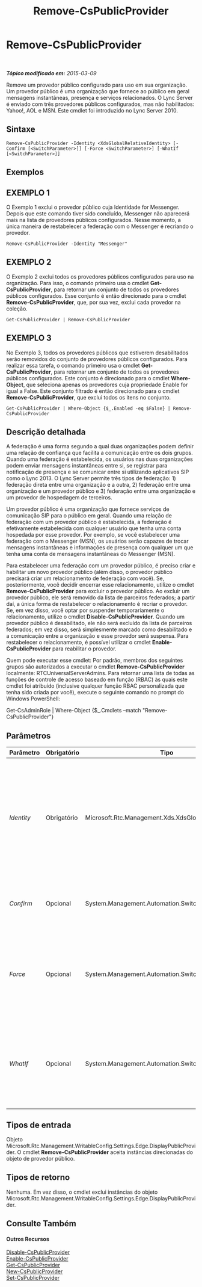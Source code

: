 ﻿---
title: Remove-CsPublicProvider
TOCTitle: Remove-CsPublicProvider
ms:assetid: b9eec2f4-cf36-41b7-8023-67790cc8d4cd
ms:mtpsurl: https://technet.microsoft.com/pt-br/library/Gg412906(v=OCS.15)
ms:contentKeyID: 49307926
ms.date: 05/19/2016
mtps_version: v=OCS.15
ms.translationtype: HT
---

# Remove-CsPublicProvider

 

_**Tópico modificado em:** 2015-03-09_

Remove um provedor público configurado para uso em sua organização. Um provedor público é uma organização que fornece ao público em geral mensagens instantâneas, presença e serviços relacionados. O Lync Server é enviado com três provedores públicos configurados, mas não habilitados: Yahoo\!, AOL e MSN. Este cmdlet foi introduzido no Lync Server 2010.

## Sintaxe

    Remove-CsPublicProvider -Identity <XdsGlobalRelativeIdentity> [-Confirm [<SwitchParameter>]] [-Force <SwitchParameter>] [-WhatIf [<SwitchParameter>]]

## Exemplos

## EXEMPLO 1

O Exemplo 1 exclui o provedor público cuja Identidade for Messenger. Depois que este comando tiver sido concluído, Messenger não aparecerá mais na lista de provedores públicos configurados. Nesse momento, a única maneira de restabelecer a federação com o Messenger é recriando o provedor.

    Remove-CsPublicProvider -Identity "Messenger"

## EXEMPLO 2

O Exemplo 2 exclui todos os provedores públicos configurados para uso na organização. Para isso, o comando primeiro usa o cmdlet **Get-CsPublicProvider**, para retornar um conjunto de todos os provedores públicos configurados. Esse conjunto é então direcionado para o cmdlet **Remove-CsPublicProvider**, que, por sua vez, exclui cada provedor na coleção.

    Get-CsPublicProvider | Remove-CsPublicProvider

## EXEMPLO 3

No Exemplo 3, todos os provedores públicos que estiverem desabilitados serão removidos do conjunto de provedores públicos configurados. Para realizar essa tarefa, o comando primeiro usa o cmdlet **Get-CsPublicProvider**, para retornar um conjunto de todos os provedores públicos configurados. Este conjunto é direcionado para o cmdlet **Where-Object**, que seleciona apenas os provedores cuja propriedade Enable for igual a False. Este conjunto filtrado é então direcionado para o cmdlet **Remove-CsPublicProvider**, que exclui todos os itens no conjunto.

    Get-CsPublicProvider | Where-Object {$_.Enabled -eq $False} | Remove-CsPublicProvider

## Descrição detalhada

A federação é uma forma segundo a qual duas organizações podem definir uma relação de confiança que facilita a comunicação entre os dois grupos. Quando uma federação é estabelecida, os usuários nas duas organizações podem enviar mensagens instantâneas entre si, se registrar para notificação de presença e se comunicar entre si utilizando aplicativos SIP como o Lync 2013. O Lync Server permite três tipos de federação: 1) federação direta entre uma organização e a outra, 2) federação entre uma organização e um provedor público e 3) federação entre uma organização e um provedor de hospedagem de terceiros.

Um provedor público é uma organização que fornece serviços de comunicação SIP para o público em geral. Quando uma relação de federação com um provedor público é estabelecida, a federação é efetivamente estabelecida com qualquer usuário que tenha uma conta hospedada por esse provedor. Por exemplo, se você estabelecer uma federação com o Messenger (MSN), os usuários serão capazes de trocar mensagens instantâneas e informações de presença com qualquer um que tenha uma conta de mensagens instantâneas do Messenger (MSN).

Para estabelecer uma federação com um provedor público, é preciso criar e habilitar um novo provedor público (além disso, o provedor público precisará criar um relacionamento de federação com você). Se, posteriormente, você decidir encerrar esse relacionamento, utilize o cmdlet **Remove-CsPublicProvider** para excluir o provedor público. Ao excluir um provedor público, ele será removido da lista de parceiros federados; a partir daí, a única forma de restabelecer o relacionamento é recriar o provedor. Se, em vez disso, você optar por suspender temporariamente o relacionamento, utilize o cmdlet **Disable-CsPublicProvider**. Quando um provedor público é desabilitado, ele não será excluído da lista de parceiros federados; em vez disso, será simplesmente marcado como desabilitado e a comunicação entre a organização e esse provedor será suspensa. Para restabelecer o relacionamento, é possível utilizar o cmdlet **Enable-CsPublicProvider** para reabilitar o provedor.

Quem pode executar esse cmdlet: Por padrão, membros dos seguintes grupos são autorizados a executar o cmdlet **Remove-CsPublicProvider** localmente: RTCUniversalServerAdmins. Para retornar uma lista de todas as funções de controle de acesso baseado em função (RBAC) às quais este cmdlet foi atribuído (inclusive qualquer função RBAC personalizada que tenha sido criada por você), execute o seguinte comando no prompt do Windows PowerShell:

Get-CsAdminRole | Where-Object {$\_.Cmdlets –match "Remove-CsPublicProvider"}

## Parâmetros


<table>
<colgroup>
<col style="width: 25%" />
<col style="width: 25%" />
<col style="width: 25%" />
<col style="width: 25%" />
</colgroup>
<thead>
<tr class="header">
<th>Parâmetro</th>
<th>Obrigatório</th>
<th>Tipo</th>
<th>Descrição</th>
</tr>
</thead>
<tbody>
<tr class="odd">
<td><p><em>Identity</em></p></td>
<td><p>Obrigatório</p></td>
<td><p>Microsoft.Rtc.Management.Xds.XdsGlobalRelativeIdentity</p></td>
<td><p>Identificador exclusivo do provedor público a ser removido. Normalmente, a Identidade é o nome do website que oferece os serviços (por exemplo: Yahoo!, AOL, MSN, etc.).</p></td>
</tr>
<tr class="even">
<td><p><em>Confirm</em></p></td>
<td><p>Opcional</p></td>
<td><p>System.Management.Automation.SwitchParameter</p></td>
<td><p>Solicita confirmação antes da execução do comando.</p></td>
</tr>
<tr class="odd">
<td><p><em>Force</em></p></td>
<td><p>Opcional</p></td>
<td><p>System.Management.Automation.SwitchParameter</p></td>
<td><p>Suprime a exibição de qualquer mensagem de erro não-fatal que possa ocorrer durante a execução do comando.</p></td>
</tr>
<tr class="even">
<td><p><em>WhatIf</em></p></td>
<td><p>Opcional</p></td>
<td><p>System.Management.Automation.SwitchParameter</p></td>
<td><p>Descreve o que aconteceria se o comando fosse executado sem ser executado de fato.</p></td>
</tr>
</tbody>
</table>


## Tipos de entrada

Objeto Microsoft.Rtc.Management.WritableConfig.Settings.Edge.DisplayPublicProvider. O cmdlet **Remove-CsPublicProvider** aceita instâncias direcionadas do objeto de provedor público.

## Tipos de retorno

Nenhuma. Em vez disso, o cmdlet exclui instâncias do objeto Microsoft.Rtc.Management.WritableConfig.Settings.Edge.DisplayPublicProvider.

## Consulte Também

#### Outros Recursos

[Disable-CsPublicProvider](disable-cspublicprovider.md)  
[Enable-CsPublicProvider](enable-cspublicprovider.md)  
[Get-CsPublicProvider](get-cspublicprovider.md)  
[New-CsPublicProvider](new-cspublicprovider.md)  
[Set-CsPublicProvider](set-cspublicprovider.md)

